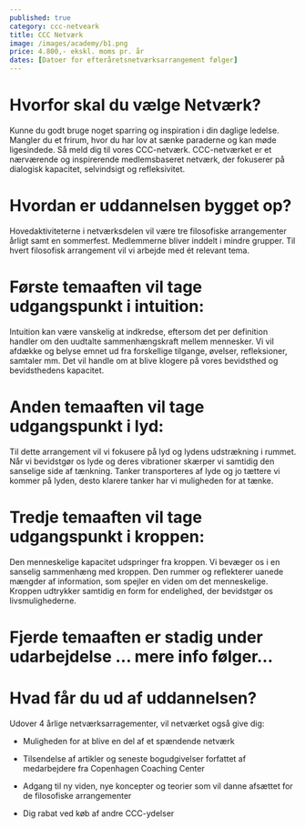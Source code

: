 ```yaml
---
published: true
category: ccc-netveark
title: CCC Netværk
image: /images/academy/b1.png
price: 4.800,- ekskl. moms pr. år
dates: [Datoer for efteråretsnetværksarrangement følger]
---
```


# Hvorfor skal du vælge Netværk?

Kunne du godt bruge noget sparring og inspiration i din daglige ledelse. Mangler du et frirum, hvor du har lov at sænke paraderne og kan møde ligesindede. Så meld dig til vores CCC-netværk. CCC-netværket er et nærværende og inspirerende medlemsbaseret netværk, der fokuserer på dialogisk kapacitet, selvindsigt og refleksivitet.  

# Hvordan er uddannelsen bygget op?

Hovedaktiviteterne i netværksdelen vil være tre filosofiske arrangementer årligt samt en sommerfest. Medlemmerne bliver inddelt i mindre grupper. Til hvert filosofisk arrangement vil vi arbejde med ét relevant tema.

# Første temaaften vil tage udgangspunkt i intuition: 

Intuition kan være vanskelig at indkredse, eftersom det per definition handler om den uudtalte sammenhængskraft mellem mennesker. Vi vil afdække og belyse emnet ud fra forskellige tilgange, øvelser, refleksioner, samtaler mm. Det vil handle om at blive klogere på vores bevidsthed og bevidsthedens kapacitet. 

# Anden temaaften vil tage udgangspunkt i lyd: 

Til dette arrangement vil vi fokusere på lyd og lydens udstrækning i rummet. Når vi bevidstgør os lyde og deres vibrationer skærper vi samtidig den sanselige side af tænkning. Tanker transporteres af lyde og jo tættere vi kommer på lyden, desto klarere tanker har vi muligheden for at tænke. 

# Tredje temaaften vil tage udgangspunkt i kroppen: 

Den menneskelige kapacitet udspringer fra kroppen. Vi bevæger os i en sanselig sammenhæng med kroppen. Den rummer og reflekterer uanede mængder af information, som spejler en viden om det menneskelige. Kroppen udtrykker samtidig en form for endelighed, der bevidstgør os livsmulighederne. 

# Fjerde temaaften er stadig under udarbejdelse ... mere info følger… 

# Hvad får du ud af uddannelsen?

Udover 4 årlige netværksarragementer, vil netværket også give dig: 

- Muligheden for at blive en del af et spændende netværk 

- Tilsendelse af artikler og seneste bogudgivelser forfattet af medarbejdere fra Copenhagen Coaching Center 

- Adgang til ny viden, nye koncepter og teorier som vil danne afsættet for de filosofiske arrangementer 

- Dig rabat ved køb af andre CCC-ydelser 